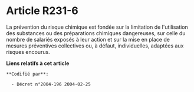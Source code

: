 # Article R231-6

La prévention du risque chimique est fondée sur la limitation de l'utilisation des substances ou des préparations chimiques
dangereuses, sur celle du nombre de salariés exposés à leur action et sur la mise en place de mesures préventives collectives
ou, à défaut, individuelles, adaptées aux risques encourus.

**Liens relatifs à cet article**

	**Codifié par**:

	  - Décret n°2004-196 2004-02-25
